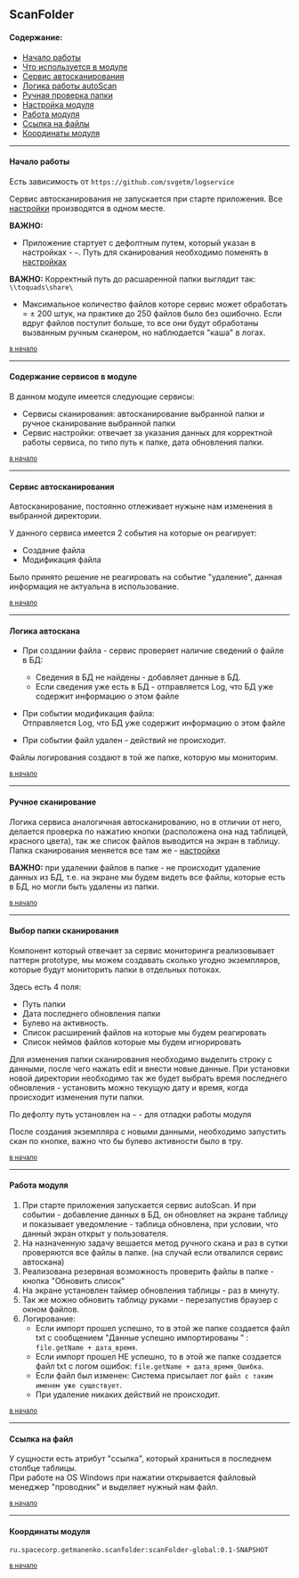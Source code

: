 ## ScanFolder

#### Содержание:
<a name="zeroDot"></a>

* [Начало работы](#start)
* [Что используется в модуле](#ServiceLogic)
* [Сервис автосканирования](#autoScan)
* [Логика работы autoScan](#autoScan_logic)
* [Ручная проверка папки](#manualScan)
* [Настройка модуля](#set)
* [Работа модуля](#work)
* [Ссылка на файлы](#link)
* [Координаты модуля](#coord)

---



#### Начало работы
<a name="start"></a>

Есть зависимость от `https://github.com/svgetm/logservice`

Сервис автосканирования не запускается при старте приложения.
Все [настройки](#set) производятся в одном месте.  

**ВАЖНО:** 
- Приложение стартует с дефолтным путем, который указан в настройках - `~`. Путь для сканирования необходимо поменять в [настройках](#set)

**ВАЖНО:**
Корректный путь до расшаренной папки выглядит так: ` \\toquads\share\ `

- Максимальное количество файлов которе сервис может обработать = ± 200 штук, на практике до 250 файлов было без ошибочно.
  Если вдруг файлов поступит больше, то все они будут обработаны вызванным ручным сканером, но наблюдается "каша" в логах.


<small>[в начало](#zeroDot)</small>

---

#### Содержание сервисов в модуле
<a name="ServiceLogic"></a> 

В данном модуле имеется следующие сервисы:
- Сервисы сканирования: автосканирование выбранной папки и ручное сканирование выбранной папки
- Сервис настройки: отвечает за указания данных для корректной работы сервиса, по типо путь к папке, дата обновления
  папки.


<small>[в начало](#zeroDot)</small>

--------------------------------------------------

#### Сервис автосканирования
<a name="autoScan"></a>

Автосканирование, постоянно отлеживает нужыне нам изменения в выбранной директории.

У данного сервиса имеется 2 события на которые он реагирует:
- Создание файла
- Модификация файла

Было принято решение не реагировать на событие "удаление", данная информация не актуальна в использование.


<small>[в начало](#zeroDot)</small>

------------------------

#### Логика автоскана
<a name="autoScan_logic"></a>

* При создании файла - сервис проверяет наличие сведений о файле в БД:
  - Сведения в БД не найдены - добавляет данные в БД.
  - Если сведения уже есть в БД - отправляется Log, что БД уже содержит информацию о этом файле
  
* При событии модификация файла:  
  Отправляется Log, что БД уже содержит информацию о этом файле

* При событии файл удален - действий не происходит.

Файлы логирования создают в той же папке, которую мы мониторим.


<small>[в начало](#zeroDot)</small>

--------------------------------------------------

#### Ручное сканирование
<a name="manualScan"></a> 

Логика сервиса аналогичная автосканированию, но в отличии от него, делается проверка по нажатию кнопки (расположена она над таблицей, красного цвета),
так же список файлов выводится на экран в таблицу. Папка сканирования меняется все там же - [настройки](#set)

**ВАЖНО:** при удалении файлов в папке - не происходит удаление данных из БД, т.е. на экране мы будем видеть все файлы,
которые есть в БД, но могли быть удалены из папки.


<small>[в начало](#zeroDot)</small>

--------------------------------------------------

#### Выбор папки сканирования
<a name="set"></a>

Компонент который отвечает за сервис мониторинга реализовывает паттерн prototype, мы можем создавать сколько угодно экземпляров,
которые будут мониторить папки в отдельных потоках.

Здесь есть 4 поля:
- Путь папки
- Дата последнего обновления папки
- Булево на активность.  
- Список расширений файлов на которые мы будем реагировать
- Список неймов файлов которые мы будем игнорировать

Для изменения папки сканирования необходимо выделить строку с данными, после чего нажать edit и внести новые данные.
При установки новой директории необходимо так же будет выбрать
время последнего обновления - установить можно текущую дату и время, когда происходит изменения пути папки.

По дефолту путь установлен на `~` - для отладки работы модуля

После создания экземпляра с новыми данными, необходимо запустить скан по кнопке, важно что бы булево активности было в тру.


<small>[в начало](#zeroDot)</small>

--------------------------------------------------
#### Работа модуля
<a name="work"></a>

1.  При старте приложения запускается сервис autoScan. И при событии - добавление данных в БД, 
    он обновляет на экране таблицу и показывает уведомление - таблица обновлена, при условии, что данный экран открыт у пользователя.
2.  На назначенную задачу вешается метод ручного скана и раз в сутки проверяются все файлы в папке. (на случай если
    отвалился сервис автоскана)
3.  Реализована резервная возможность проверить файлы в папке - кнопка "Обновить список"
4.  На экране установлен таймер обновления таблицы - раз в минуту.
5.  Так же можно обновить таблицу руками - перезапустив браузер с окном файлов.
6.  Логирование:
    * Если импорт прошел успешно, то в этой же папке создается файл txt с сообщением "Данные успешно импортированы " :
`file.getName + дата_время`.
    * Если импорт прошел НЕ успешно, то в этой же папке создается файл txt с логом ошибок:
`file.getName + дата_время_Ошибка`.
    * Если файл был изменен: Система присылает лог `файл с таким именем уже существует`.
    * При удаление никаких действий не происходит. 


<small>[в начало](#zeroDot)</small>

--------------------------------------------------

#### Ссылка на файл
<a name="link"></a>

У сущности есть атрибут "ссылка", который храниться в последнем столбце таблицы.  
При работе на OS Windows при нажатии открывается файловый менеджер "проводник" и выделяет нужный нам файл.


<small>[в начало](#zeroDot)</small>

--------------------------------------------------
#### Координаты модуля
<a name="coord"></a>

 `ru.spacecorp.getmanenko.scanfolder:scanFolder-global:0.1-SNAPSHOT`
 
 
<small>[в начало](#zeroDot)</small>
